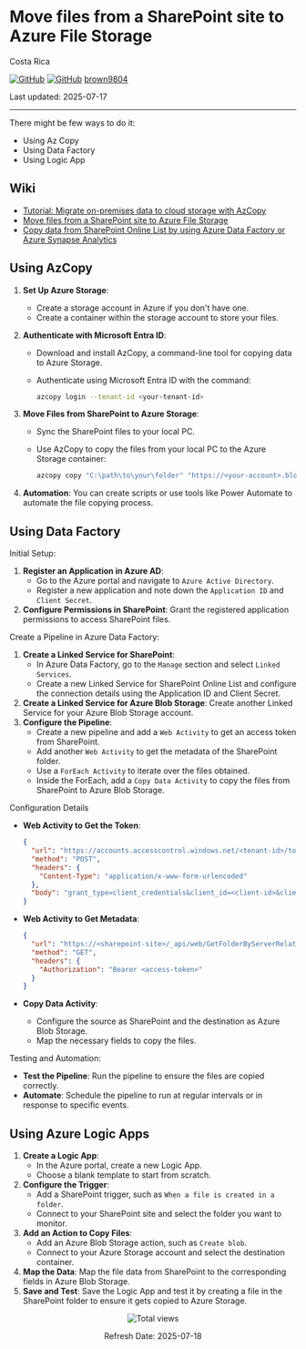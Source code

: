 # Move files from a SharePoint site to Azure File Storage

Costa Rica

[![GitHub](https://badgen.net/badge/icon/github?icon=github&label)](https://github.com)
[![GitHub](https://img.shields.io/badge/--181717?logo=github&logoColor=ffffff)](https://github.com/)
[brown9804](https://github.com/brown9804)

Last updated: 2025-07-17

----------

There might be few ways to do it:

- Using Az Copy
- Using Data Factory
- Using Logic App

## Wiki 

- [Tutorial: Migrate on-premises data to cloud storage with AzCopy](https://learn.microsoft.com/en-us/azure/storage/common/storage-use-azcopy-migrate-on-premises-data?tabs=windows)
- [Move files from a SharePoint site to Azure File Storage](https://learn.microsoft.com/en-us/answers/questions/1382373/move-files-from-a-sharepoint-site-to-azure-file-st)
- [Copy data from SharePoint Online List by using Azure Data Factory or Azure Synapse Analytics](https://learn.microsoft.com/en-us/azure/data-factory/connector-sharepoint-online-list?tabs=data-factory)
  
## Using AzCopy

1. **Set Up Azure Storage**:
   - Create a storage account in Azure if you don't have one.
   - Create a container within the storage account to store your files.
2. **Authenticate with Microsoft Entra ID**:
   - Download and install AzCopy, a command-line tool for copying data to Azure Storage.
   - Authenticate using Microsoft Entra ID with the command:

     ```bash
     azcopy login --tenant-id <your-tenant-id>
     ```

3. **Move Files from SharePoint to Azure Storage**:
   - Sync the SharePoint files to your local PC.
   - Use AzCopy to copy the files from your local PC to the Azure Storage container:

     ```bash
     azcopy copy "C:\path\to\your\folder" "https://<your-account>.blob.core.windows.net/<your-container>" --recursive
     ```

4. **Automation**: You can create scripts or use tools like Power Automate to automate the file copying process.

## Using Data Factory

Initial Setup:

1. **Register an Application in Azure AD**:
   - Go to the Azure portal and navigate to `Azure Active Directory`.
   - Register a new application and note down the `Application ID` and `Client Secret`.
2. **Configure Permissions in SharePoint**: Grant the registered application permissions to access SharePoint files.

Create a Pipeline in Azure Data Factory: 

1. **Create a Linked Service for SharePoint**:
   - In Azure Data Factory, go to the `Manage` section and select `Linked Services`.
   - Create a new Linked Service for SharePoint Online List and configure the connection details using the Application ID and Client Secret.
2. **Create a Linked Service for Azure Blob Storage**: Create another Linked Service for your Azure Blob Storage account.
3. **Configure the Pipeline**:
   - Create a new pipeline and add a `Web Activity` to get an access token from SharePoint.
   - Add another `Web Activity` to get the metadata of the SharePoint folder.
   - Use a `ForEach Activity` to iterate over the files obtained.
   - Inside the ForEach, add a `Copy Data Activity` to copy the files from SharePoint to Azure Blob Storage.

Configuration Details

- **Web Activity to Get the Token**:

  ```json
  {
    "url": "https://accounts.accesscontrol.windows.net/<tenant-id>/tokens/OAuth/2",
    "method": "POST",
    "headers": {
      "Content-Type": "application/x-www-form-urlencoded"
    },
    "body": "grant_type=client_credentials&client_id=<client-id>&client_secret=<client-secret>&resource=https://<sharepoint-site>"
  }
  ```

- **Web Activity to Get Metadata**:

  ```json
  {
    "url": "https://<sharepoint-site>/_api/web/GetFolderByServerRelativeUrl('<folder-path>')/Files",
    "method": "GET",
    "headers": {
      "Authorization": "Bearer <access-token>"
    }
  }
  ```

- **Copy Data Activity**:
  - Configure the source as SharePoint and the destination as Azure Blob Storage.
  - Map the necessary fields to copy the files.

Testing and Automation:
- **Test the Pipeline**: Run the pipeline to ensure the files are copied correctly.
- **Automate**: Schedule the pipeline to run at regular intervals or in response to specific events.




## Using Azure Logic Apps

1. **Create a Logic App**:
   - In the Azure portal, create a new Logic App.
   - Choose a blank template to start from scratch.
2. **Configure the Trigger**:
   - Add a SharePoint trigger, such as `When a file is created in a folder`.
   - Connect to your SharePoint site and select the folder you want to monitor.
3. **Add an Action to Copy Files**:
   - Add an Azure Blob Storage action, such as `Create blob`.
   - Connect to your Azure Storage account and select the destination container.
4. **Map the Data**: Map the file data from SharePoint to the corresponding fields in Azure Blob Storage.
5. **Save and Test**: Save the Logic App and test it by creating a file in the SharePoint folder to ensure it gets copied to Azure Storage.

<!-- START BADGE -->
<div align="center">
  <img src="https://img.shields.io/badge/Total%20views-393-limegreen" alt="Total views">
  <p>Refresh Date: 2025-07-18</p>
</div>
<!-- END BADGE -->
